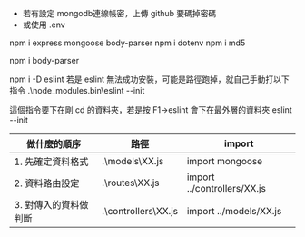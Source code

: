 

- 若有設定 mongodb連線帳密，上傳 github 要碼掉密碼
- 或使用 .env

npm i express mongoose body-parser
npm i dotenv
npm i md5

npm i body-parser

npm i -D eslint
若是 eslint 無法成功安裝，可能是路徑跑掉，就自己手動打以下指令
.\node_modules\.bin\eslint --init


這個指令要下在剛 cd 的資料夾，若是按 F1→eslint 會下在最外層的資料夾
eslint --init


|做什麼的順序          | 路徑                |import|
|---|---|---|
|1. 先確定資料格式     | .\models\XX.js      | import mongoose
|2. 資料路由設定       | .\routes\XX.js      | import ../controllers/XX.js
|3. 對傳入的資料做判斷 | .\controllers\XX.js | import ../models/XX.js
